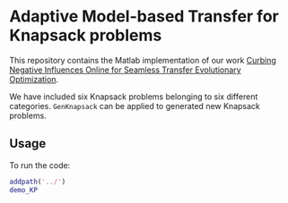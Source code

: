 # Adaptive Model-based Transfer for Knapsack problems

This repository contains the Matlab implementation of our work [Curbing Negative Influences Online for Seamless Transfer Evolutionary Optimization](https://www.researchgate.net/publication/326846571_Curbing_Negative_Influences_Online_for_Seamless_Transfer_Evolutionary_Optimization).

We have included six Knapsack problems belonging to six different categories. `GenKnapsack` can be applied to generated new Knapsack problems.

## Usage
To run the code:
```matlab
addpath('../')
demo_KP
```